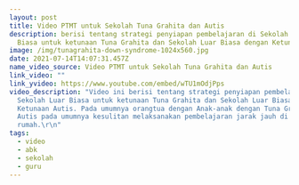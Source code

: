 ```yaml
---
layout: post
title: Video PTMT untuk Sekolah Tuna Grahita dan Autis
description: berisi tentang strategi penyiapan pembelajaran di Sekolah Luar
  Biasa untuk ketunaan Tuna Grahita dan Sekolah Luar Biasa dengan Ketunaan Autis
image: /img/tunagrahita-down-syndrome-1024x560.jpg
date: 2021-07-14T14:07:31.457Z
name_video_source: Video PTMT untuk Sekolah Tuna Grahita dan Autis
link_video: ""
link_yvideo: https://www.youtube.com/embed/wTU1mOdjPps
video_description: "Video ini berisi tentang strategi penyiapan pembelajaran di
  Sekolah Luar Biasa untuk ketunaan Tuna Grahita dan Sekolah Luar Biasa dengan
  Ketunaan Autis. Pada umumnya orangtua dengan Anak-anak dengan Tuna Grahita dan
  Autis pada umumnya kesulitan melaksanakan pembelajaran jarak jauh di
  rumah.\r\n"
tags:
  - video
  - abk
  - sekolah
  - guru
---
```

